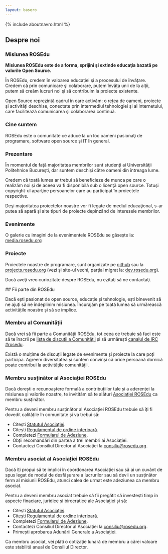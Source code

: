 ```yaml
---
layout: basero
---
```


{% include aboutnavro.html %}

## Despre noi

### Misiunea ROSEdu

**Misiunea ROSEdu este de a forma, sprijini şi extinde educaţia bazată pe valorile Open Source.**
 
În ROSEdu, credem în valoarea educației şi a procesului de învățare. Credem că prin comunicare şi colaborare, putem învăța unii de la alții, putem să creăm lucruri noi şi să contribuim la proiecte existente.
 
Open Source reprezintă cadrul în care activăm: o rețea de oameni, proiecte şi activități deschise, conectate prin intermediul tehnologiei şi al Internetului, care facilitează comunicarea şi colaborarea continuă.

### Cine suntem

ROSEdu este o comunitate ce aduce la un loc oameni pasionaţi de programare, software open source şi IT în general.

### Prezentare

În momentul de faţă majoritatea membrilor sunt studenţi ai Universităţii Politehnice Bucureşti, dar suntem deschişi către oameni din întreaga lume.
 
Credem că toată lumea ar trebui să beneficieze de munca pe care o realizăm noi şi de aceea va fi disponibilă sub o licenţă open source. Totuşi copyright-ul aparţine persoanelor care au participat în proiectele respective.
 
Deşi majoritatea proiectelor noastre vor fi legate de mediul educaţional, s-ar putea să apară şi alte tipuri de proiecte depinzând de interesele membrilor.

### Evenimente

O galerie cu imagini de la evenimentele ROSEdu se găsește la: [media.rosedu.org](http://media.rosedu.org)

### Proiecte

Proiectele noastre de programare, sunt organizate pe [github](https://github.com/rosedu) sau la [projects.rosedu.org](http://projects.rosedu.org) (vezi și site-ul vechi, parțial migrat la: [dev.rosedu.org](http://dev.rosedu.org)).
 
Dacă aveţi vreo curiozitate despre ROSEdu, nu ezitaţi să ne contactaţi.

<div id="joinus"></div>
## Fii parte din ROSEdu

Dacă ești pasionat de open source, educație și tehnologie, ești binevenit să ne ajuți să ne îndeplinim misiunea. Încurajăm pe toată lumea să urmărească activitățile noastre și să se implice.

### Membru al Comunității

Dacă vrei să fii parte a Comunității ROSEdu, tot ceea ce trebuie să faci este să te înscrii pe [lista de discuții a Comunității](http://lists.rosedu.org/listinfo/rosedu-general) și să urmărești [canalul de IRC #rosedu](http://webchat.freenode.net/?channels=rosedu).

Există o mulțime de discuții legate de evenimente și proiecte la care poți participa. Agreem diversitatea și suntem convinși că orice persoană dornică poate contribui la activitățile comunității.

### Membru susținător al Asociației ROSEdu

Dacă dorești o recunoaștere formală a contribuțiilor tale și a aderenței la misiunea și valorile noastre, te invitităm să te alături [Asociației ROSEdu](http://www.rosedu.org/asociatia/) ca membru susținător.

Pentru a deveni membru susținător al Asociației ROSEdu trebuie să îți fi dovedit calitățile în comunitate și va trebui să:
* Citești [Statutul Asociației](https://docs.google.com/document/d/1dNK9OBY0ilfq68GscWe9auYFkmJy5_w1N1qdciTw5b0/pub).
* Citești [Regulamentul de ordine interioară](https://docs.google.com/document/d/1xeFUTF28Ncb2E1doH3bhH-Terl2Wn-ap-eI9EB0kR70/pub).
* Completezi [Formularul de Adeziune](https://docs.google.com/uc?export=download&id=0By6_as_hLrdobFBMRHF4WXBneDg).
* Obții recomandări din partea a trei membri ai Asociației.
* Contactezi Consiliul Director al Asociației la [consiliu@rosedu.org](mailto:consiliu@rosedu.org?subject=%5BAdeziune%20membru%20sustinator%5D%20).

### Membru asociat al Asociației ROSEdu

Dacă îți propui să te implici în coordonarea Asociației sau să ai un cuvânt de spus legat de modul de desfășurare a lucrurilor sau să devii un susținător ferm al misiunii ROSEdu, atunci calea de urmat este adeziunea ca membru asociat.

Pentru a deveni membru asociat trebuie să fii pregătit să investești timp în aspecte finaciare, juridice și birocratice ale Asociației și să:
* Citești [Statutul Asociației](https://docs.google.com/document/d/1dNK9OBY0ilfq68GscWe9auYFkmJy5_w1N1qdciTw5b0/pub).
* Citești [Regulamentul de ordine interioară](https://docs.google.com/document/d/1xeFUTF28Ncb2E1doH3bhH-Terl2Wn-ap-eI9EB0kR70/pub).
* Completezi [Formularul de Adeziune](https://docs.google.com/uc?export=download&id=0By6_as_hLrdobFBMRHF4WXBneDg).
* Contactezi Consiliul Director al Asociației la [consiliu@rosedu.org](mailto:consiliu@rosedu.org?subject=%5BAdeziune%20membru%20asociat%5D%20).
* Primești aprobarea Adunării Generale a Asociației.

Ca membru asociat, vei plăti o cotizație lunară de membru a cărei valoare este stabilită anual de Consiliul Director.

